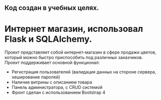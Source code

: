## Код создан в учебных целях.

# Интернет магазин, использовал Flask и SQLAlchemy.

Проект представляет собой интернет-магазин в сфере продажи цветов, который можно быстро приспособить под различных заказчиков. Проект поддерживает основной функционал: 

- Регистрация пользователей (валидация данных на стороне сервера, хеширование паролей)
- Наличие витрины с описанием товара
- Панель администратора, с CRUD системой
- Фронт сделан с использованием Bootstrap 4
